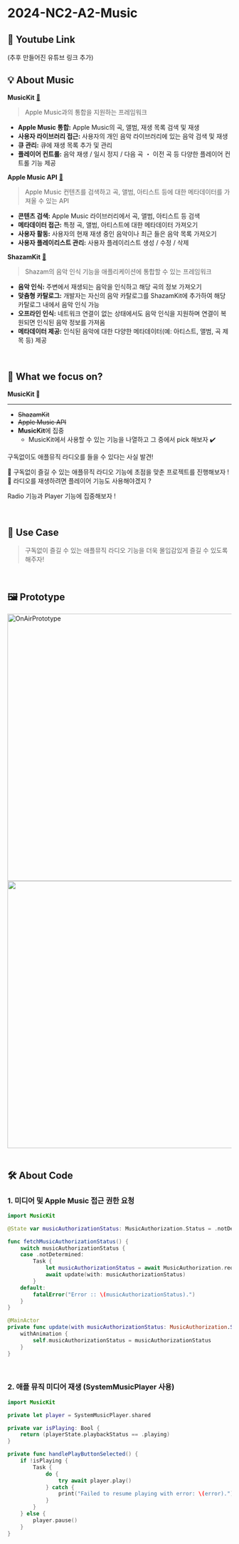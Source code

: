 # 2024-NC2-A2-Music
## 🎥 Youtube Link
(추후 만들어진 유튜브 링크 추가)

## 💡 About Music

**MusicKit** [🔗](https://developer.apple.com/documentation/musickit/)
> Apple Music과의 통합을 지원하는 프레임워크

- **Apple Music 통합:** Apple Music의 곡, 앨범, 재생 목록 검색 및 재생
- **사용자 라이브러리 접근:** 사용자의 개인 음악 라이브러리에 있는 음악 검색 및 재생
- **큐 관리:** 큐에 재생 목록 추가 및 관리
- **플레이어 컨트롤:** 음악 재생 / 일시 정지 / 다음 곡 ・ 이전 곡 등 다양한 플레이어 컨트롤 기능 제공

**Apple Music API** [🔗](https://developer.apple.com/documentation/applemusicapi)
> Apple Music 컨텐츠를 검색하고 곡, 앨범, 아티스트 등에 대한 메타데이터를 가져올 수 있는 API
> 
- **콘텐츠 검색:** Apple Music 라이브러리에서 곡, 앨범, 아티스트 등 검색
- **메타데이터 접근:** 특정 곡, 앨범, 아티스트에 대한 메타데이터 가져오기
- **사용자 활동:** 사용자의 현재 재생 중인 음악이나 최근 들은 음악 목록 가져오기
- **사용자 플레이리스트 관리:** 사용자 플레이리스트 생성 / 수정 / 삭제

**ShazamKit** [🔗](https://developer.apple.com/documentation/ShazamKit)
> Shazam의 음악 인식 기능을 애플리케이션에 통합할 수 있는 프레임워크

- **음악 인식:** 주변에서 재생되는 음악을 인식하고 해당 곡의 정보 가져오기
- **맞춤형 카탈로그:** 개발자는 자신의 음악 카탈로그를 ShazamKit에 추가하여 해당 카탈로그 내에서 음악 인식 가능
- **오프라인 인식:** 네트워크 연결이 없는 상태에서도 음악 인식을 지원하며 연결이 복원되면 인식된 음악 정보를 가져옴
- **메타데이터 제공:** 인식된 음악에 대한 다양한 메타데이터(예: 아티스트, 앨범, 곡 제목 등) 제공
  
</br>

## 🎯 What we focus on?
**MusicKit 🎵**

---

- ~~ShazamKit~~
- ~~Apple Music API~~
- **MusicKit**에 집중
    - MusicKit에서 사용할 수 있는 기능을 나열하고 그 중에서 pick 해보자 ✔️
 
구독없이도 애플뮤직 라디오를 들을 수 있다는 사실 발견!

💬 구독없이 즐길 수 있는 애플뮤직 라디오 기능에 초점을 맞춘 프로젝트를 진행해보자 !  
💬 라디오를 재생하려면 플레이어 기능도 사용해야겠지 ?

Radio 기능과 Player 기능에 집중해보자 !

</br>

## 💼 Use Case
> 구독없이 즐길 수 있는 애플뮤직 라디오 기능을 더욱 몰입감있게 즐길 수 있도록 해주자!

</br>

## 🖼️ Prototype
<img width="600" alt="OnAirPrototype" src="https://github.com/DeveloperAcademy-POSTECH/2024-NC2-A2-Music/assets/87077859/7cf80dd7-e1a5-4f0f-9b84-234a30473b69">

<img width="600" src="https://github.com/DeveloperAcademy-POSTECH/2024-NC2-A2-Music/assets/87077859/7b3fb17d-c198-433b-8345-8f6f45809934">

</br>
</br>


## 🛠️ About Code

### 1. 미디어 및 Apple Music 접근 권한 요청
```swift
import MusicKit

@State var musicAuthorizationStatus: MusicAuthorization.Status = .notDetermined

func fetchMusicAuthorizationStatus() {
    switch musicAuthorizationStatus {
    case .notDetermined:
        Task {
            let musicAuthorizationStatus = await MusicAuthorization.request()
            await update(with: musicAuthorizationStatus)
        }
    default:
        fatalError("Error :: \(musicAuthorizationStatus).")
    }
}

@MainActor
private func update(with musicAuthorizationStatus: MusicAuthorization.Status) {
    withAnimation {
        self.musicAuthorizationStatus = musicAuthorizationStatus
    }
}
```

</br>

### 2. 애플 뮤직 미디어 재생 (SystemMusicPlayer 사용)
```swift
import MusicKit

private let player = SystemMusicPlayer.shared

private var isPlaying: Bool {
    return (playerState.playbackStatus == .playing)
}

private func handlePlayButtonSelected() {
    if !isPlaying {
        Task {
            do {
                try await player.play()
            } catch {
                print("Failed to resume playing with error: \(error).")
            }
        }
    } else {
        player.pause()
    }
}
```
